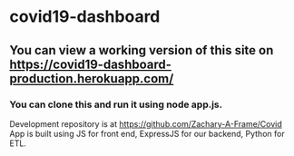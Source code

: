 # covid19-dashboard

## You can view a working version of this site on https://covid19-dashboard-production.herokuapp.com/

### You can clone this and run it using node app.js.  

Development repository is at https://github.com/Zachary-A-Frame/Covid
App is built using JS for front end, ExpressJS for our backend, Python for ETL. 
